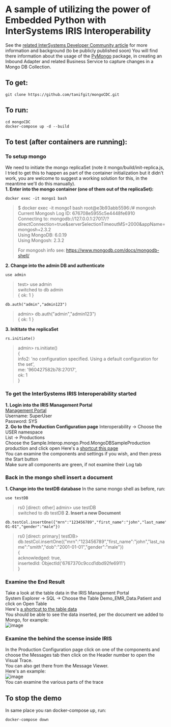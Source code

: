 # A sample of utilizing the power of Embedded Python with InterSystems IRIS Interoperability

See the [related InterSystems Developer Community article](https://community.intersystems.com/post/power-embedded-python-interoperability-mongodb-cdc-use-case) for more information and background (to be publicly published soon)
You will find there information about the usage of the [PyMongo](https://pymongo.readthedocs.io/en/stable/) package, in creating an Inbound Adapter and related Business Service to capture changes in a Mongo DB Collection.

## To get:
```
git clone https://github.com/tanifgit/mongoCDC.git
```
## To run:
```
cd mongoCDC
docker-compose up -d --build
```

## To test (after containers are running):
### To setup mongo
We need to initiate the mongo replicaSet 
(note it mongo/build/init-replica.js, 
I tried to get this to happen as part of the container initialization but it didn't work, 
you are welcome to suggest a working solution for this, in the meantime we'll do this manually).  
**1. Enter into the mongo container (one of them out of the replicaSet):**
```
docker exec -it mongo1 bash
```
> $ docker exec -it mongo1 bash
> root@e3b93abb5596:/# mongosh  
> Current Mongosh Log ID: 676708e5955c5e4448fe6910  
> Connecting to:          mongodb://127.0.0.1:27017/?directConnection=true&serverSelectionTimeoutMS=2000&appName=mongosh+2.3.2  
> Using MongoDB:          6.0.19  
> Using Mongosh:          2.3.2  
>   
> For mongosh info see: https://www.mongodb.com/docs/mongodb-shell/  

**2. Change into the admin DB and authenticate**
```
use admin
```
> test> use admin  
> switched to db admin  
> { ok: 1 }
```
db.auth("admin","admin123")  
```
> admin> db.auth("admin","admin123")  
> { ok: 1 } 

**3. Inititate the replicaSet**
```
rs.initiate()
```
> admin> rs.initiate()  
> {  
>   info2: 'no configuration specified. Using a default configuration for the set',  
>   me: '960427582b78:27017',  
>   ok: 1  
> }

### To get the InterSystems IRIS Interoperability started
**1. Login into the IRIS Management Portal**  
[Management Portal](http://localhost:52773/csp/sys/UtilHome.csp)  
Username: SuperUser  
Password: SYS  
**2. Go to the Production Configuration page**
Interoperability -> Choose the USER namespace  
List -> Productions  
Choose the Sample.Interop.mongo.Prod.MongoDBSampleProduction production and click open 
Here's a [shortcut this page](http://localhost:52773/csp/user/EnsPortal.ProductionConfig.zen?PRODUCTION=Sample.Interop.mongo.Prod.MongoDBSampleProduction)  
You can examine the components and settings if you wish, and then press the Start button  
Make sure all components are green, if not examine their Log tab

### Back in the mongo shell insert a document
**1. Change into the testDB database**
In the same mongo shell as before, run:
```
use testDB  
```
> rs0 \[direct: other\] admin> use testDB  
> switched to db testDB
**2. Insert a new Document**
```
db.testCol.insertOne({"mrn":"123456789","first_name":"john","last_name":"smith","dob":"2001-01-01","gender":"male"})
```
> rs0 \[direct: primary\] testDB> db.testCol.insertOne({"mrn":"123456789","first_name":"john","last_name":"smith","dob":"2001-01-01","gender":"male"})  
> {  
>   acknowledged: true,  
>   insertedId: ObjectId('6767370c9ccd1dbd92fe6911')  
> }

### Examine the End Result
Take a look at the table data in the IRIS Management Portal  
System Explorer -> SQL -> Choose the Table Demo_EMR_Data.Patient and click on Open Table  
Here's [a shortcut to the table data](http://localhost:52773/csp/sys/exp/UtilSqlOpen.csp?$NAMESPACE=USER&$ID1=Demo_EMR_Data&$ID2=Patient)  
You should be able to see the data inserted, per the document we added to Mongo, for example:  
![image](https://github.com/user-attachments/assets/5280256d-2554-4be4-99d6-9ebf571b6486)  

### Examine the behind the scense inside IRIS
In the Production Configuration page click on one of the components and choose the Messages tab then click on the Header number to open the Visual Trace.  
You can also get there from the Message Viewer.  
Here's an example:  
![image](https://github.com/user-attachments/assets/f3f2c260-c494-474a-ad05-70e85fdf5eee)  
You can examine the various parts of the trace  

## To stop the demo
In same place you ran docker-compose up, run:
```
docker-compose down
```






